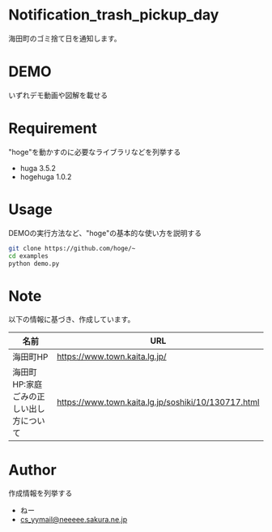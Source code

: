 # Notification_trash_pickup_day

海田町のゴミ捨て日を通知します。

# DEMO

いずれデモ動画や図解を載せる

# Requirement

"hoge"を動かすのに必要なライブラリなどを列挙する

* huga 3.5.2
* hogehuga 1.0.2

# Usage

DEMOの実行方法など、"hoge"の基本的な使い方を説明する

```bash
git clone https://github.com/hoge/~
cd examples
python demo.py
```

# Note
以下の情報に基づき、作成しています。  

|名前|URL|
|----|----|
|海田町HP|https://www.town.kaita.lg.jp/|
|海田町HP:家庭ごみの正しい出し方について|https://www.town.kaita.lg.jp/soshiki/10/130717.html|


# Author

作成情報を列挙する

* ねー
* cs_yymail@neeeee.sakura.ne.jp

